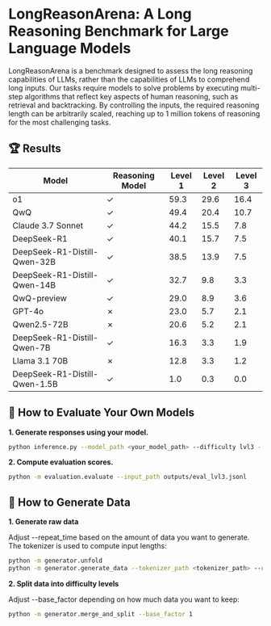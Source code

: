 # LongReasonArena: A Long Reasoning Benchmark for Large Language Models

LongReasonArena is a benchmark designed to assess the long reasoning capabilities of LLMs, rather than the capabilities of LLMs to comprehend long inputs. Our tasks require models to solve problems by executing multi-step algorithms that reflect key aspects of human reasoning, such as retrieval and backtracking. By controlling the inputs, the required reasoning length can be arbitrarily scaled, reaching up to 1 million tokens of reasoning for the most challenging tasks.

## 🏆 Results

| Model                         | Reasoning Model | Level 1 | Level 2 | Level 3 |
|--------------------------------|-----------------|---------|---------|---------|
| o1                             | ✓               | 59.3    | 29.6    | 16.4    |
| QwQ                            | ✓               | 49.4    | 20.4    | 10.7    |
| Claude 3.7 Sonnet              | ✓               | 44.2    | 15.5    | 7.8    |
| DeepSeek-R1                    | ✓               | 40.1    | 15.7    | 7.5    |
| DeepSeek-R1-Distill-Qwen-32B   | ✓               | 38.5    | 13.9    | 7.5    |
| DeepSeek-R1-Distill-Qwen-14B   | ✓               | 32.7    | 9.8    | 3.3    |
| QwQ-preview                    | ✓               | 29.0    | 8.9    | 3.6    |
| GPT-4o                         | ✗               | 23.0    | 5.7    | 2.1     |
| Qwen2.5-72B                    | ✗               | 20.6    | 5.2    | 2.1     |
| DeepSeek-R1-Distill-Qwen-7B    | ✓               | 16.3    | 3.3     | 1.9     |
| Llama 3.1 70B                  | ✗               | 12.8    | 3.3     | 1.2     |
| DeepSeek-R1-Distill-Qwen-1.5B  | ✓               | 1.0     | 0.3     | 0.0     |

## 🚀 How to Evaluate Your Own Models

**1. Generate responses using your model.**

```bash
python inference.py --model_path <your_model_path> --difficulty lvl3 --tp_size 8
```
**2. Compute evaluation scores.**

```bash
python -m evaluation.evaluate --input_path outputs/eval_lvl3.jsonl
```

## 📄 How to Generate Data

**1. Generate raw data**

Adjust --repeat_time based on the amount of data you want to generate. The tokenizer is used to compute input lengths:

```bash
python -m generator.unfold
python -m generator.generate_data --tokenizer_path <tokenizer_path> --repeat_time 10
```
**2. Split data into difficulty levels**

Adjust --base_factor depending on how much data you want to keep:

```bash
python -m generator.merge_and_split --base_factor 1
```